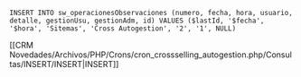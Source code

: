 `INSERT INTO sw_operacionesObservaciones (numero, fecha, hora, usuario, detalle, gestionUsu, gestionAdm, id) VALUES ($lastId, '$fecha', '$hora', 'Sitemas', 'Cross Autogestion', '2', '1', NULL)`

[[CRM Novedades/Archivos/PHP/Crons/cron_crossselling_autogestion.php/Consultas/INSERT/INSERT|INSERT]]